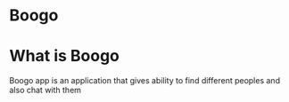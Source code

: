 # Boogo

# What is Boogo
Boogo app is an application that gives ability to find different peoples and also chat with them

# 
